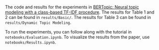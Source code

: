 The code and results for the experiments in [BERTopic: Neural topic modeling with a class-based TF-IDF procedure](http://arxiv.org/abs/2203.05794). 
The results for Table 1 and 2 can be found in `results/Basic/`. The results for Table 3 can be found in `results/Dynamic Topic Modeling`. 

To run the experiments, you can follow along with the tutorial in `notebooks/Evaluation.ipynb`. 
To visualize the results from the paper, use `notebooks/Results.ipynb`. 